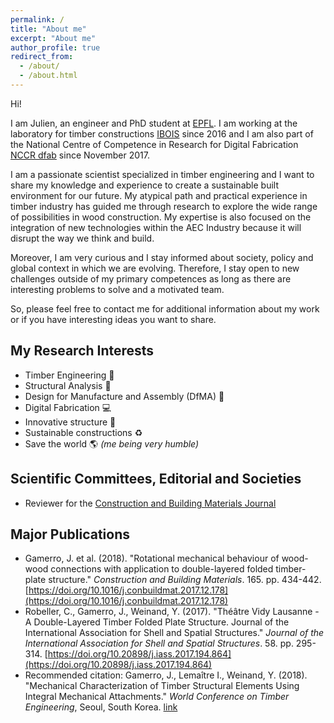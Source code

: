 ```yaml
---
permalink: /
title: "About me"
excerpt: "About me"
author_profile: true
redirect_from:
  - /about/
  - /about.html
---
```


Hi!

I am Julien, an engineer and PhD student at [EPFL](https://www.epfl.ch/index.en.html). I am working at the laboratory for timber constructions [IBOIS](https://ibois.epfl.ch) since 2016 and I am also part of the National Centre of Competence in Research for Digital Fabrication [NCCR dfab](http://www.dfab.ch) since November 2017.

I am a passionate scientist specialized in timber engineering and I want to share my knowledge and experience to create a sustainable built environment for our future. My atypical path and practical experience in timber industry has guided me through research to explore the wide range of possibilities in wood construction. My expertise is also focused on the integration of new technologies within the AEC Industry because it will disrupt the way we think and build.

Moreover, I am very curious and I stay informed about society, policy and global context in which we are evolving. Therefore, I stay open to new challenges outside of my primary competences as long as there are interesting problems to solve and a motivated team.

So, please feel free to contact me for additional information about my work or if you have interesting ideas you want to share.


My Research Interests
------
* Timber Engineering 🌲
* Structural Analysis 🔬
* Design for Manufacture and Assembly (DfMA) 🔨
* Digital Fabrication 💻
* Innovative structure 🗼
* Sustainable constructions ♻
* Save the world 🌎 *(me being very humble)*

Scientific Committees, Editorial and Societies
------
* Reviewer for the [Construction and Building Materials Journal](https://www.journals.elsevier.com/construction-and-building-materials)

Major Publications
------
* Gamerro, J. et al. (2018). "Rotational mechanical behaviour of wood-wood connections with application to double-layered folded timber-plate structure." *Construction and Building Materials*. 165. pp. 434-442. [https://doi.org/10.1016/j.conbuildmat.2017.12.178](https://doi.org/10.1016/j.conbuildmat.2017.12.178)
* Robeller, C., Gamerro, J., Weinand, Y. (2017). "Théâtre Vidy Lausanne - A Double-Layered Timber Folded Plate Structure. Journal of the International Association for Shell and Spatial Structures." *Journal of the International Association for Shell and Spatial Structures*. 58. pp. 295-314. [https://doi.org/10.20898/j.iass.2017.194.864](https://doi.org/10.20898/j.iass.2017.194.864)
* Recommended citation: Gamerro, J., Lemaître I., Weinand, Y. (2018). "Mechanical Characterization of Timber Structural Elements Using Integral Mechanical Attachments." *World Conference on Timber Engineering*, Seoul, South Korea. [link](https://gamerro.github.io/publication/WCTE2018)

